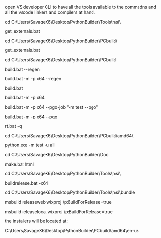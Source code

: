 open VS developer CLI to have all the tools available to the commadns and all the vscode linkers and compilers at hand.

cd C:\Users\SavageX6\Desktop\PythonBuilder\Tools\msi\

get_externals.bat


cd C:\Users\SavageX6\Desktop\PythonBuilder\PCbuild\

get_externals.bat




cd C:\Users\SavageX6\Desktop\PythonBuilder\PCbuild

build.bat --regen

build.bat -m -p x64 --regen

build.bat

build.bat -m -p x64

build.bat -m -p x64 --pgo-job "-m test --pgo"

build.bat -m -p x64 --pgo

rt.bat -q



cd C:\Users\SavageX6\Desktop\PythonBuilder\PCbuild\amd64\

python.exe -m test -u all


cd C:\Users\SavageX6\Desktop\PythonBuilder\Doc

make.bat html


cd C:\Users\SavageX6\Desktop\PythonBuilder\Tools\msi\

buildrelease.bat -x64

cd C:\Users\SavageX6\Desktop\PythonBuilder\Tools\msi\bundle


msbuild releaseweb.wixproj /p:BuildForRelease=true

msbuild releaselocal.wixproj /p:BuildForRelease=true



the installers will be located at: 

C:\Users\SavageX6\Desktop\PythonBuilder\PCbuild\amd64\en-us

